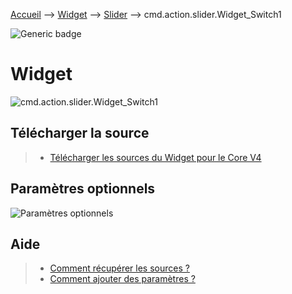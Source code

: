 
<a href="{{site.url}}/documentation">Accueil</a> --> <a href="{{site.url}}/documentation/{{site.widget}}">Widget</a> --> <a href="{{site.url}}/documentation/{{site.widget}}/fr_FR/action/slider">Slider</a> --> cmd.action.slider.Widget_Switch1

![Generic badge](https://img.shields.io/badge/Version-4.2%20%7C%204.3%20%7C%204.4-green.svg)

# Widget
<img src="{{site.url}}/documentation/{{site.widget}}/{{site.img}}/dashboard/action.slider.switch1_light_visuel.png" alt="cmd.action.slider.Widget_Switch1" />

## Télécharger la source
> - [Télécharger les sources du Widget pour le Core V4]({{site.url_git}}/WIDGET_cmd.action.slider.Widget_Switch1)


## Paramètres optionnels

<img src="{{site.url}}/documentation/{{site.widget}}/{{site.img}}/dashboard/action.slider.switch1_light_param2.png" alt="Paramètres optionnels" />

## Aide
> - [Comment récupérer les sources ?]({{site.url}}/{{site.help}}/{{site.lang}}/download)
> - [Comment ajouter des paramètres ?]({{site.url}}/{{site.help}}/{{site.lang}}/download)
